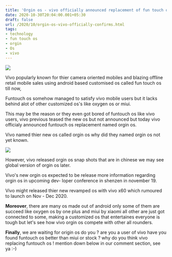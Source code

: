 ```yaml
---
title: 'Orgin os - vivo officially announced replacement of fun touch os !'
date: 2020-10-30T20:04:00.001+05:30
draft: false
url: /2020/10/orgin-os-vivo-officially-confirms.html
tags: 
- technology
- fun touch os
- orgin
- Os
- vivo
---
```


 [![](https://lh3.googleusercontent.com/-zwEPKLgk4Ok/X5wkdUP3jYI/AAAAAAAACBE/ObNFSootBbcOWJm_4KlpzNL1yOj_RQUfgCLcBGAsYHQ/s1600/1604068466068534-0.png)](https://lh3.googleusercontent.com/-zwEPKLgk4Ok/X5wkdUP3jYI/AAAAAAAACBE/ObNFSootBbcOWJm_4KlpzNL1yOj_RQUfgCLcBGAsYHQ/s1600/1604068466068534-0.png) 

  

Vivo popularly known for thier camera oriented mobiles and blazing offline retail mobile sales using android based customised os called fun touch os till now,  

  

Funtouch os somehow managed to satisfy vivo mobile users but it lacks behind alot of other customized os's like oxygen os or miui.

  

This may be the reason or they even got bored of funtouch os like vivo users, vivo previous teased the new os but not announced but today vivo officialy announced funtouch os replacement named orgin os.

  

Vivo named thier new os called orgin os why did they named orgin os not yet known.

  

 [![](https://lh3.googleusercontent.com/-fwFmdn58wKM/X5wmbVqnvoI/AAAAAAAACBQ/Ts1f35GJ10c1Ai_DGnQWTT7BkheB5M6bwCLcBGAsYHQ/s1600/1604068969072170-0.png)](https://lh3.googleusercontent.com/-fwFmdn58wKM/X5wmbVqnvoI/AAAAAAAACBQ/Ts1f35GJ10c1Ai_DGnQWTT7BkheB5M6bwCLcBGAsYHQ/s1600/1604068969072170-0.png) 

  

  

  

  

However, vivo released orgin os snap shots that are in chinese we may see global version of orgin os later.

  

Vivo's new orgin os expected to be release more information regarding orgin os in upcoming dev- loper conference in shenzen in november 19.

  

Vivo might released thier new revamped os with vivo x60 which rumoured to launch on Nov - Dec 2020.

  

**Moreover**, there are many os made out of android only some of them are succeed like oxygen os by one plus and miui by xiaomi all other are just got connected to some, making a customized os that entertaines everyone is tough but let's see how vivo orgin os compete with other all rounders.

  

**Finally**, we are waiting for origin os do you ? are you a user of vivo have you found funtouch os better than miui or stock ? why do you think vivo replacing funtouch os ! mention down below in our comment section, see ya :-)